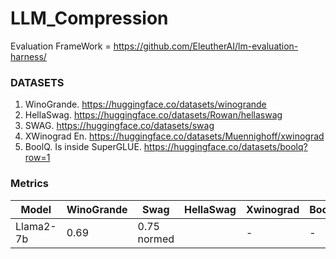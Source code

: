# LLM_Compression


Evaluation FrameWork = https://github.com/EleutherAI/lm-evaluation-harness/

### DATASETS

1. WinoGrande. https://huggingface.co/datasets/winogrande
2. HellaSwag. https://huggingface.co/datasets/Rowan/hellaswag
3. SWAG. https://huggingface.co/datasets/swag
4. XWinograd En. https://huggingface.co/datasets/Muennighoff/xwinograd
5. BoolQ. Is inside SuperGLUE. https://huggingface.co/datasets/boolq?row=1

### Metrics

| Model         | WinoGrande    | Swag         | HellaSwag    | Xwinograd    | BoolQ        |
| ------------- | ------------- |------------- |------------- |------------- |------------- |
| Llama2-7b     | 0.69          | 0.75 normed    |   | -  | -  |

